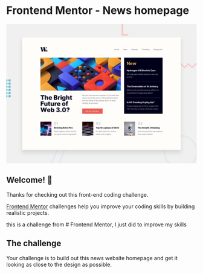 # Frontend Mentor - News homepage

![Design preview for the News homepage coding challenge](./design/desktop-preview.jpg)

## Welcome! 👋

Thanks for checking out this front-end coding challenge.

[Frontend Mentor](https://www.frontendmentor.io) challenges help you improve your coding skills by building realistic projects.

this is a challenge from # Frontend Mentor, I just did to improve my skills

## The challenge

Your challenge is to build out this news website homepage and get it looking as close to the design as possible.
